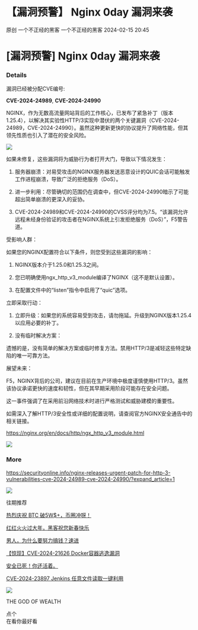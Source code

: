 #  【漏洞预警】 Nginx 0day 漏洞来袭   
原创 一个不正经的黑客  一个不正经的黑客   2024-02-15 20:45  
  
# [漏洞预警] Nginx 0day 漏洞来袭  
### Details   
  
漏洞已经被分配CVE编号:  
  
**CVE-2024-24989**, **CVE-2024-24990**  
  
NGINX，作为无数高流量网站背后的工作核心，已发布了紧急补丁（版本1.25.4），以解决其实验性HTTP/3实现中潜伏的两个关键漏洞（CVE-2024-24989，CVE-2024-24990）。虽然这种更新更快的协议提升了网络性能，但其领先性质也引入了潜在的安全风险。  
  
![](https://mmbiz.qpic.cn/mmbiz_png/cxf9lzscpMpBoWP6aeqt9iaicY0VhNmNpic4Q1ib7PawBic207hJBNJgSX9AXj7DSs80uJMwJpFJmGYVSPrTNvUF0Ng/640?wx_fmt=png&from=appmsg "")  
  
  
如果未修复，这些漏洞将为威胁行为者打开大门，导致以下情况发生：  
1. 服务器崩溃：对易受攻击的NGINX服务器发送恶意设计的QUIC会话可能触发工作进程崩溃，导致广泛的拒绝服务（DoS）。  
  
1. 进一步利用：尽管确切的范围仍在调查中，但CVE-2024-24990暗示了可能超出简单崩溃的更深入的妥协。  
  
1. CVE-2024-24989和CVE-2024-24990的CVSS评分均为7.5。“该漏洞允许远程未经身份验证的攻击者在NGINX系统上引发拒绝服务（DoS）”，F5警告道。  
  
受影响人群：  
  
如果您的NGINX配置符合以下条件，则您受到这些漏洞的影响：  
1. NGINX版本介于1.25.0和1.25.3之间。  
  
1. 您已明确使用ngx_http_v3_module编译了NGINX（这不是默认设置）。  
  
1. 在配置文件中的“listen”指令中启用了“quic”选项。  
  
立即采取行动：  
1. 立即升级：如果您的系统容易受到攻击，请勿拖延。升级到NGINX版本1.25.4以应用必要的补丁。  
  
1. 没有临时解决方案：  
  
遗憾的是，没有简单的解决方案或临时修复方法。禁用HTTP/3是减轻这些特定缺陷的唯一可靠方法。  
  
展望未来：  
  
F5，NGINX背后的公司，建议在目前在生产环境中极度谨慎使用HTTP/3。虽然该协议承诺更快的速度和韧性，但在其早期采用阶段可能存在安全问题。  
  
这一事件强调了在采用前沿网络技术时进行严格测试和威胁建模的重要性。  
  
如需深入了解HTTP/3安全性或详细的配置说明，请查阅官方NGINX安全通告中的相关链接。  
  
https://nginx.org/en/docs/http/ngx_http_v3_module.html  
  
![](https://mmbiz.qpic.cn/mmbiz_png/cxf9lzscpMpBoWP6aeqt9iaicY0VhNmNpic3rgNUPC1Xs5o3Ov1icDeS7hpXGUqEia4c0v0ibGLBQicxRLqshBiciaibicvzA/640?wx_fmt=png&from=appmsg "")  
  
### More   
  
https://securityonline.info/nginx-releases-urgent-patch-for-http-3-vulnerabilities-cve-2024-24989-cve-2024-24990/?expand_article=1  
  
  
![](https://mmbiz.qpic.cn/sz_mmbiz_png/EsXmWiaiaQNAVtR37TRVGvpWc0EEgQeOmhib2fmYmibxkcIt2ibEaQ7YnpyZtCypqjYCup2D8R6bT82G8PiafEH8PYbg/640?wx_fmt=png&wxfrom=5&wx_lazy=1&wx_co=1 "")  
  
  
  
往期推荐  
  
  
  
[热烈庆祝 BTC 破5W$+，币圈冲呀！](https://mp.weixin.qq.com/s?__biz=MzkwODI1ODgzOA==&mid=2247502609&idx=1&sn=35b8bb1e94fe3d232ae6bce19d5b12f6&chksm=c0ce3068f7b9b97ee25e18036a57f2ccabd62d6427f22c228832e49db10b05ed80d904224b6e&scene=21#wechat_redirect)  
  
  
[红红火火过大年，黑客祝您新春快乐](https://mp.weixin.qq.com/s?__biz=MzkwODI1ODgzOA==&mid=2247502527&idx=1&sn=7b5f092eb0e642f0c3ffa7a8b79edfdb&chksm=c0ce31c6f7b9b8d0aeabc732216e00264bb8fa4e04df7c7ec2d65b6013f9e5d56b9fefd2f94b&scene=21#wechat_redirect)  
  
  
[男人，为什么要努力搞钱？速进](https://mp.weixin.qq.com/s?__biz=MzkwODI1ODgzOA==&mid=2247502475&idx=1&sn=eab3affe623918d9392b92e43b6e3f34&chksm=c0ce31f2f7b9b8e49b1b29c8eea2bcf0ede87106dc8e30159efe202912dc27395744983ecc84&scene=21#wechat_redirect)  
  
  
[【惊现】CVE-2024-21626 Docker容器逃逸漏洞](https://mp.weixin.qq.com/s?__biz=MzkwODI1ODgzOA==&mid=2247502469&idx=1&sn=b33895acdcdc5de82986d6aea50b33f3&chksm=c0ce31fcf7b9b8ead24337aa7750d6cbf72294017fe68b22b3b8f2c8898bf07df326476fc580&scene=21#wechat_redirect)  
  
  
[安全已死！你还活着。](https://mp.weixin.qq.com/s?__biz=MzkwODI1ODgzOA==&mid=2247502423&idx=1&sn=ec7be84f26ba271199684436b0565db9&chksm=c0ce312ef7b9b838c6377cddb6263bd110cb885e8938289659c0a0700d877d707119bb4176f1&scene=21#wechat_redirect)  
  
  
[CVE-2024-23897 Jenkins 任意文件读取一键利用](https://mp.weixin.qq.com/s?__biz=MzkwODI1ODgzOA==&mid=2247502340&idx=1&sn=a13cd3300307c764fc45d1d8608d6e73&chksm=c0ce317df7b9b86bb41713ce239520672bc9b5535e7ea06984bb53e38248e65475a9dd336aa8&scene=21#wechat_redirect)  
  
  
  
![](https://mmbiz.qpic.cn/sz_mmbiz_png/jqgzXJtPb2QJoLIRGd7RoRePyZatMKU0fQ97HibQvDiaEMGOZZ2Tibn5CAdfwIffrpML72UE0k0r9H2p1U3KtbZWg/640?wx_fmt=png "")  
  
THE GOD OF WEALTH  
  
点个  
在看你最好看  
  

